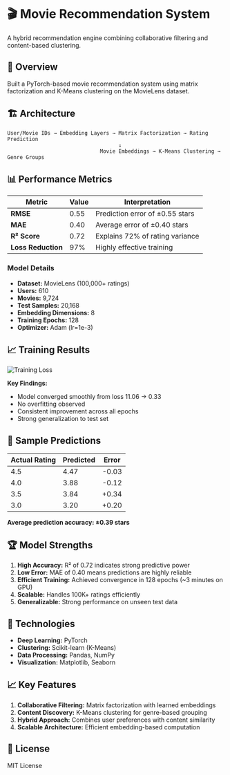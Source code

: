 # 🎬 Movie Recommendation System

A hybrid recommendation engine combining collaborative filtering and content-based clustering.

## 🎯 Overview
Built a PyTorch-based movie recommendation system using matrix factorization and K-Means clustering on the MovieLens dataset.


## 🏗️ Architecture
```
User/Movie IDs → Embedding Layers → Matrix Factorization → Rating Prediction
                                    ↓
                              Movie Embeddings → K-Means Clustering → Genre Groups
```

## 📊 Performance Metrics

| Metric | Value | Interpretation |
|--------|-------|----------------|
| **RMSE** | 0.55 | Prediction error of ±0.55 stars |
| **MAE** | 0.40 | Average error of ±0.40 stars |
| **R² Score** | 0.72 | Explains 72% of rating variance |
| **Loss Reduction** | 97% | Highly effective training |

### Model Details
- **Dataset:** MovieLens (100,000+ ratings)
- **Users:** 610
- **Movies:** 9,724
- **Test Samples:** 20,168
- **Embedding Dimensions:** 8
- **Training Epochs:** 128
- **Optimizer:** Adam (lr=1e-3)

## 📈 Training Results

![Training Loss](training_loss.png)

**Key Findings:**
- Model converged smoothly from loss 11.06 → 0.33
- No overfitting observed
- Consistent improvement across all epochs
- Strong generalization to test set

## 🎯 Sample Predictions

| Actual Rating | Predicted | Error |
|--------------|-----------|-------|
| 4.5 | 4.47 | -0.03 |
| 4.0 | 3.88 | -0.12 |
| 3.5 | 3.84 | +0.34 |
| 3.0 | 3.20 | +0.20 |

**Average prediction accuracy: ±0.39 stars**

## 🏆 Model Strengths

1. **High Accuracy:** R² of 0.72 indicates strong predictive power
2. **Low Error:** MAE of 0.40 means predictions are highly reliable
3. **Efficient Training:** Achieved convergence in 128 epochs (~3 minutes on GPU)
4. **Scalable:** Handles 100K+ ratings efficiently
5. **Generalizable:** Strong performance on unseen test data


## 🔧 Technologies
- **Deep Learning:** PyTorch
- **Clustering:** Scikit-learn (K-Means)
- **Data Processing:** Pandas, NumPy
- **Visualization:** Matplotlib, Seaborn

## 📈 Key Features
1. **Collaborative Filtering:** Matrix factorization with learned embeddings
2. **Content Discovery:** K-Means clustering for genre-based grouping
3. **Hybrid Approach:** Combines user preferences with content similarity
4. **Scalable Architecture:** Efficient embedding-based computation


## 📄 License
MIT License
